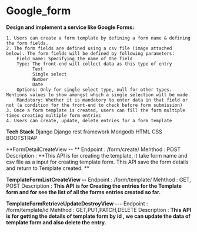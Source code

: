 # Google_form

**Design and implement a service like Google Forms:**

    1. Users can create a form template by defining a form name & defining the form fields.
    2. The form fields are defined using a csv file (image attached below). The form fields will be defined by following parameters:
        Field_name: Specifying the name of the field
        Type: The front-end will collect data as this type of entry
              Text
              Single select
              Number
              Date
        Options: Only for single select type, null for other types. Mentions values to show amongst which a single selection will be made.
        Mandatory: Whether it is mandatory to enter data in that field or not (a condition for the front-end to check before form submission)
    3. Once a form template is created, users can fill the form multiple times creating multiple form entries
    4. Users can create, update, delete entries for a form template


**Tech Stack**
Django
Django rest framework
Mongodb
HTML
CSS
BOOTSTRAP


**<!-- API Usages: -->**

**FormDetailCreateView -- **
          Endpoint : /form/create/
          Mehthod : POST
          Description : **This API is for creating the template, it take form name and csv file as a input for creating template form.
          This API save the form details and return to Template created. **
          
**TemplateFormListCreateView --**
          Endpoint : /form/template/
          Mehthod : GET, POST
          Description : **This API is for Creating the entries for the Template form and for see the list of all the forms entries created so far.**
       
**TemplateFormRetrieveUpdateDestroyView ---**
          Endpoint : /form/template/id
          Mehthod : GET,PUT,PATCH,DELETE
          Description : **This API is for getting the details of template form by id , we can update the data of template form and also delete the entry.**
          

